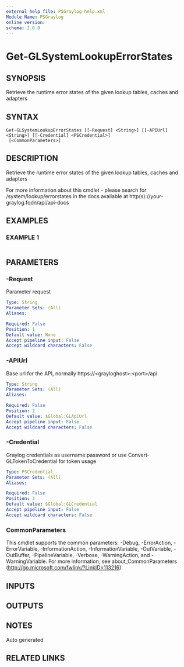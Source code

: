 ```yaml
---
external help file: PSGraylog-help.xml
Module Name: PSGraylog
online version:
schema: 2.0.0
---
```


# Get-GLSystemLookupErrorStates

## SYNOPSIS
Retrieve the runtime error states of the given lookup tables, caches and adapters

## SYNTAX

```
Get-GLSystemLookupErrorStates [[-Request] <String>] [[-APIUrl] <String>] [[-Credential] <PSCredential>]
 [<CommonParameters>]
```

## DESCRIPTION
Retrieve the runtime error states of the given lookup tables, caches and adapters


For more information about this cmdlet - please search for /system/lookup/errorstates in the docs available at http(s)://your-graylog.fqdn/api/api-docs

## EXAMPLES

### EXAMPLE 1
```

```

## PARAMETERS

### -Request
Parameter request

```yaml
Type: String
Parameter Sets: (All)
Aliases:

Required: False
Position: 1
Default value: None
Accept pipeline input: False
Accept wildcard characters: False
```

### -APIUrl
Base url for the API, normally https://\<grayloghost\>:\<port\>/api

```yaml
Type: String
Parameter Sets: (All)
Aliases:

Required: False
Position: 2
Default value: $Global:GLApiUrl
Accept pipeline input: False
Accept wildcard characters: False
```

### -Credential
Graylog credentials as username:password or use Convert-GLTokenToCredential for token usage

```yaml
Type: PSCredential
Parameter Sets: (All)
Aliases:

Required: False
Position: 3
Default value: $Global:GLCredential
Accept pipeline input: False
Accept wildcard characters: False
```

### CommonParameters
This cmdlet supports the common parameters: -Debug, -ErrorAction, -ErrorVariable, -InformationAction, -InformationVariable, -OutVariable, -OutBuffer, -PipelineVariable, -Verbose, -WarningAction, and -WarningVariable.
For more information, see about_CommonParameters (http://go.microsoft.com/fwlink/?LinkID=113216).

## INPUTS

## OUTPUTS

## NOTES
Auto generated

## RELATED LINKS
